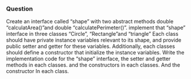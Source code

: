 
<h3>Question</h3>

Create an interface called “shape” with two abstract methods double “calculatArea()”and double “calculatePerimeter()”. implement that “shape” interface in three classes “Circle”, “Rectangle”and “triangle” Each class should have private instance variables relevant to its shape, and provide public setter and getter for these variables. Additionally, each classes should define a constructor that initialize the instance variables. Write the implementation code for the “shape” interface, the setter and getter methods in each classes. and the constructors in each classes. And the constructor In each class.
